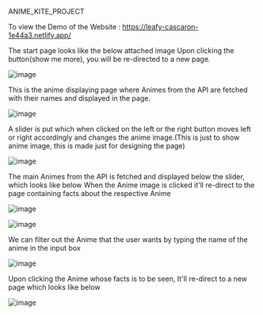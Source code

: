 ANIME_KITE_PROJECT

To view the Demo of the Website : https://leafy-cascaron-1e44a3.netlify.app/

The start page looks like the below attached image
Upon clicking the button(show me more), you will be re-directed to a new page.

![image](https://user-images.githubusercontent.com/84567467/192128634-fb677911-2bc4-4b51-b46b-f80ccd4ec167.png)


This is the anime displaying page where Animes from the API are fetched with their names and displayed in the page.

![image](https://user-images.githubusercontent.com/84567467/192128705-c2f56434-3a7e-4353-be78-09247e40d17a.png)

A slider is put which when clicked on the left or the right button moves left or right accordingly and changes the anime image.(This is just to show anime image, this is made just for designing the page)

![image](https://user-images.githubusercontent.com/84567467/192128745-c414abfd-5c39-480d-948c-8218d48a669f.png)

The main Animes from the API is fetched and displayed below the slider, which looks like below
When the Anime image is clicked it'll re-direct to the page containing facts about the respective Anime

![image](https://user-images.githubusercontent.com/84567467/192128801-e5a0953f-9ce0-4b3b-9b28-91928daa5c1c.png)


![image](https://user-images.githubusercontent.com/84567467/192128869-ee054121-06a8-4967-b659-7728cd64f627.png)


We can filter out the Anime that the user wants by typing the name of the anime in the input box

![image](https://user-images.githubusercontent.com/84567467/192128821-bfbb27ac-997a-44e6-b513-4dce6011581b.png)

Upon clicking the Anime whose facts is to be seen,
It'll re-direct to a new page which looks like below

![image](https://user-images.githubusercontent.com/84567467/192128899-83fdd44a-67da-44ae-8dfb-100c11f3e1b9.png)

